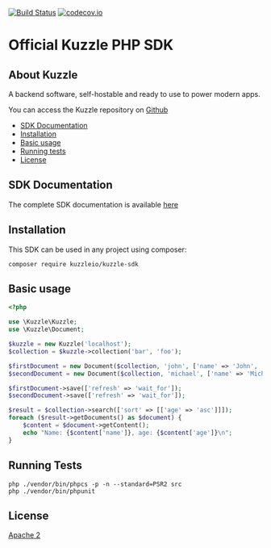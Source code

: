 [![Build Status](https://travis-ci.org/kuzzleio/sdk-php.svg?branch=master)](https://travis-ci.org/kuzzleio/sdk-php) [![codecov.io](http://codecov.io/github/kuzzleio/sdk-php/coverage.svg?branch=master)](http://codecov.io/github/kuzzleio/sdk-php?branch=master)

Official Kuzzle PHP SDK
======

## About Kuzzle

A backend software, self-hostable and ready to use to power modern apps.

You can access the Kuzzle repository on [Github](https://github.com/kuzzleio/kuzzle)

* [SDK Documentation](#sdk-documentation)
* [Installation](#installation)
* [Basic usage](#basic-usage)
* [Running tests](#tests)
* [License](#license)

## SDK Documentation

The complete SDK documentation is available [here](http://docs.kuzzle.io/sdk-reference/)

## Installation

This SDK can be used in any project using composer:

```
composer require kuzzleio/kuzzle-sdk
```

## Basic usage

```php
<?php

use \Kuzzle\Kuzzle;
use \Kuzzle\Document;

$kuzzle = new Kuzzle('localhost');
$collection = $kuzzle->collection('bar', 'foo');

$firstDocument = new Document($collection, 'john', ['name' => 'John', 'age' => 42]);
$secondDocument = new Document($collection, 'michael', ['name' => 'Michael', 'age' => 36]);

$firstDocument->save(['refresh' => 'wait_for']);
$secondDocument->save(['refresh' => 'wait_for']);

$result = $collection->search(['sort' => [['age' => 'asc']]]);
foreach ($result->getDocuments() as $document) {
    $content = $document->getContent();
    echo "Name: {$content['name']}, age: {$content['age']}\n";
}
```

## <a name="tests"></a> Running Tests

```
php ./vendor/bin/phpcs -p -n --standard=PSR2 src
php ./vendor/bin/phpunit
```

## License

[Apache 2](LICENSE.md)
